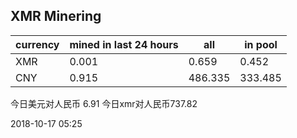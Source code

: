 ## XMR Minering

|currency|mined in last 24 hours|all|in pool|
|---|---|---|---|
|XMR|0.001|0.659|0.452|
|CNY|0.915|486.335|333.485|

今日美元对人民币 6.91	今日xmr对人民币737.82


2018-10-17 05:25